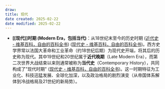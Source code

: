 ```yaml
---
draw:
title: 现代
date created: 2025-02-22
date modified: 2025-02-22
---
```

- **[[现代]]时期 (Modern Era，包括当代)**：从18世纪末至今的历史时期 ([近代史 - 维基百科，自由的百科全书](https://zh.wikipedia.org/zh-hans/%E8%BF%91%E4%BB%A3%E5%8F%B2#:~:text=%E8%BF%91%E4%BB%A3%EF%BC%8C%E6%8C%87%E6%8E%A5%E8%BF%91%E5%BD%93%E4%BB%8A%E7%9A%84%E4%B8%80%E4%B8%AA%E5%8E%86%E5%8F%B2%E6%97%B6%E4%BB%A3%EF%BC%8C%E5%AF%B9%E5%BA%94%E5%88%B0%E8%8B%B1%E8%AF%AD%EF%BC%9AModern%EF%BC%8C%E4%B8%BA%E6%AC%A7%E6%B4%B2%E5%8E%86%E5%8F%B2%E5%AD%A6%E7%95%8C%E5%B8%B8%E8%A7%81%E7%9A%84%E4%B8%89%E9%98%B6%E6%AE%B5%EF%BC%88%E5%8F%A4%E4%BB%A3%EF%BC%8C%E4%B8%AD%E4%B8%96%E7%BA%AA%EF%BC%8C%E8%BF%91%E4%BB%A3%EF%BC%89%E5%88%86%E6%9C%9F%E6%B3%95%E4%B8%AD%E7%9A%84%E4%B8%80%E6%AE%B5%E6%97%B6%E6%9C%9F)) ([现代史 - 维基百科，自由的百科全书](https://zh.wikipedia.org/zh-hans/%E7%8F%BE%E4%BB%A3%E5%8F%B2#:~:text=era%EF%BC%89%E8%BF%99%E4%B8%AA%E5%8E%86%E5%8F%B2%E6%97%B6%E6%9C%9F%E7%9A%84%E5%8E%86%E5%8F%B2%E3%80%82%E5%9C%A8%E8%A5%BF%E6%96%B9%EF%BC%8C%E7%8E%B0%E4%BB%A3%E6%99%AE%E9%81%8D%E8%A2%AB%E5%AE%9A%E4%B9%89%E4%B8%BA%E4%B8%AD%E4%B8%96%E7%BA%AA%E4%B9%8B%E5%90%8E%E7%9A%84%E5%8E%86%E5%8F%B2%E6%97%B6%E6%9C%9F%EF%BC%8C%E7%BA%A6%E5%A7%8B%E4%BA%8E16%E4%B8%96%E7%BA%AA%E3%80%82%E7%94%B1%E6%AD%A4%EF%BC%8C%E7%8E%B0%E4%BB%A3%E8%A2%AB%E8%BF%9B%E4%B8%80%E6%AD%A5%E5%8C%BA%E5%88%86%E4%B8%BA%E6%97%A9%E6%9C%9F%E8%BF%91%E4%BB%A3%EF%BC%88Early%20modern%EF%BC%89%E4%B8%8E%E6%99%9A%E6%9C%9F%E8%BF%91%E4%BB%A3%EF%BC%88Late%20modern%EF%BC%89%E4%B8%8E%E5%BD%93%E4%BB%A3))。西方史学界常以法国大革命和工业革命（约18世纪后期）为现代史开端，将其后的历史称为现代。其中19世纪和20世纪属于**近代晚期**（Late Modern Era），而第二次世界大战结束以来则通常被称为**当代史**（Contemporary History），共同构成了"现代时期" ([现代史 - 维基百科，自由的百科全书](https://zh.wikipedia.org/zh-hans/%E7%8F%BE%E4%BB%A3%E5%8F%B2#:~:text=era%EF%BC%89%E8%BF%99%E4%B8%AA%E5%8E%86%E5%8F%B2%E6%97%B6%E6%9C%9F%E7%9A%84%E5%8E%86%E5%8F%B2%E3%80%82%E5%9C%A8%E8%A5%BF%E6%96%B9%EF%BC%8C%E7%8E%B0%E4%BB%A3%E6%99%AE%E9%81%8D%E8%A2%AB%E5%AE%9A%E4%B9%89%E4%B8%BA%E4%B8%AD%E4%B8%96%E7%BA%AA%E4%B9%8B%E5%90%8E%E7%9A%84%E5%8E%86%E5%8F%B2%E6%97%B6%E6%9C%9F%EF%BC%8C%E7%BA%A6%E5%A7%8B%E4%BA%8E16%E4%B8%96%E7%BA%AA%E3%80%82%E7%94%B1%E6%AD%A4%EF%BC%8C%E7%8E%B0%E4%BB%A3%E8%A2%AB%E8%BF%9B%E4%B8%80%E6%AD%A5%E5%8C%BA%E5%88%86%E4%B8%BA%E6%97%A9%E6%9C%9F%E8%BF%91%E4%BB%A3%EF%BC%88Early%20modern%EF%BC%89%E4%B8%8E%E6%99%9A%E6%9C%9F%E8%BF%91%E4%BB%A3%EF%BC%88Late%20modern%EF%BC%89%E4%B8%8E%E5%BD%93%E4%BB%A3))。这一时期特征为工业化、科技迅猛发展、全球化加深，以及政治格局的剧烈演变（从帝国体系解体到冷战格局及21世纪的新局势）。
    
